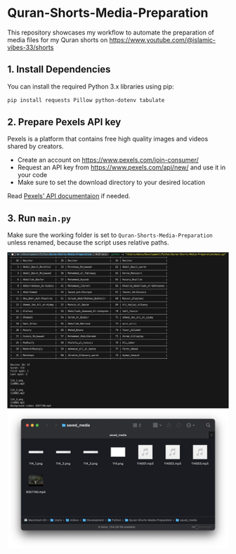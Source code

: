 # Quran-Shorts-Media-Preparation

This repository showcases my workflow to automate the preparation of media files for my Quran shorts on <https://www.youtube.com/@islamic-vibes-33/shorts>

## 1. Install Dependencies

You can install the required Python 3.x libraries using pip:

```sh
pip install requests Pillow python-dotenv tabulate
```

## 2. Prepare Pexels API key

Pexels is a platform that contains free high quality images and videos shared by creators.

- Create an account on <https://www.pexels.com/join-consumer/>
- Request an API key from <https://www.pexels.com/api/new/> and use it in your code
- Make sure to set the download directory to your desired location

Read [Pexels' API documentaion](https://www.pexels.com/api/documentation/) if needed.

## 3. Run `main.py`

Make sure the working folder is set to `Quran-Shorts-Media-Preparation` unless renamed, because the script uses relative paths.

<img src="showcase_1.png" alt="Showcase 1" width="600"/>

<img src="showcase_2.png" alt="Showcase 2" width="600"/>
